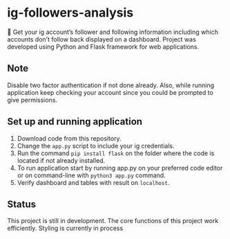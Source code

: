 # ig-followers-analysis
📸 Get your ig account’s follower and following information including which accounts don’t follow back displayed on a dashboard.
Project was developed using Python and Flask framework for web applications.

## Note
Disable two factor authentication if not done already. Also, while running application keep checking your account since you could be prompted to give permissions.

## Set up and running application
1. Download code from this repository.
2. Change the ```app.py``` script to include your ig credentials.
3. Run the command ```pip install flask``` on the folder where the code is located if not already installed.
4. To run application start by running app.py on your preferred code editor or on command-line with ```python3 app.py``` command.
5. Verify dashboard and tables with result on ``localhost``.

## Status
This project is still in development. The core functions of this project work efficiently. Styling is currently in process
